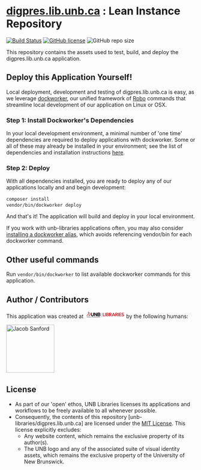 # [digpres.lib.unb.ca](https://digpres.lib.unb.ca/) : Lean Instance Repository
[![Build Status](https://github.com/unb-libraries/digpres.lib.unb.ca/actions/workflows/deployment-workflow.yaml/badge.svg?branch=prod)](https://github.com/unb-libraries/digpres.lib.unb.ca/actions/workflows/deployment-workflow.yaml)
[![GitHub license](https://img.shields.io/github/license/unb-libraries/digpres.lib.unb.ca)](https://github.com/unb-libraries/digpres.lib.unb.ca/blob/prod/LICENSE)
![GitHub repo size](https://img.shields.io/github/repo-size/unb-libraries/digpres.lib.unb.ca?label=lean%20repo%20size)

This repository contains the assets used to test, build, and deploy the digpres.lib.unb.ca application.

## Deploy this Application Yourself!
Local deployment, development and testing of digpres.lib.unb.ca is easy, as we leverage [dockworker](https://github.com/unb-libraries/dockworker), our unified framework of [Robo](https://robo.li/) commands that streamline local development of our application on Linux or OSX.

### Step 1: Install Dockworker's Dependencies
In your local development environment, a minimal number of 'one time' dependencies are required to deploy applications with dockworker. Some or all of these may already be installed in your environment; see the list of dependencies and installation instructions [here](https://github.com/unb-libraries/dockworker/blob/4.x/docs/prerequisites.md).

### Step 2: Deploy
With all dependencies installed, you are ready to deploy any of our applications locally and and begin development:

```
composer install
vendor/bin/dockworker deploy
```

And that's it! The application will build and deploy in your local environment.

If you work with unb-libraries applications often, you may also consider [installing a dockworker alias](https://gist.github.com/JacobSanford/1448fece856be371060d0f16ccb1b194), which avoids referencing vendor/bin for each dockworker command.

## Other useful commands
Run ```vendor/bin/dockworker``` to list available dockworker commands for this application.

## Author / Contributors
This application was created at [![UNB Libraries](https://github.com/unb-libraries/assets/raw/master/unblibbadge.png "UNB Libraries")](https://lib.unb.ca) by the following humans:

<a href="https://github.com/JacobSanford"><img src="https://avatars.githubusercontent.com/u/244894?v=3" title="Jacob Sanford" width="128" height="128"></a>

## License
- As part of our 'open' ethos, UNB Libraries licenses its applications and workflows to be freely available to all whenever possible.
- Consequently, the contents of this repository [unb-libraries/digpres.lib.unb.ca] are licensed under the [MIT License](http://opensource.org/licenses/mit-license.html). This license explicitly excludes:
   - Any website content, which remains the exclusive property of its author(s).
   - The UNB logo and any of the associated suite of visual identity assets, which remains the exclusive property of the University of New Brunswick.
